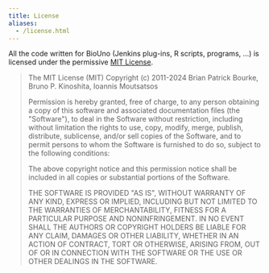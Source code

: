 ```yaml
---
title: License
aliases:
  - /license.html
---
```

All the code written for BioUno (Jenkins plug-ins, R scripts, programs, ...)
is licensed under the permissive [MIT License](https://opensource.org/licenses/MIT).

> The MIT License (MIT)
> Copyright (c) 2011-2024 Brian Patrick Bourke, Bruno P. Kinoshita, Ioannis Moutsatsos
>
> Permission is hereby granted, free of charge, to any person obtaining a copy
> of this software and associated documentation files (the "Software"), to deal
> in the Software without restriction, including without limitation the rights
> to use, copy, modify, merge, publish, distribute, sublicense, and/or sell
> copies of the Software, and to permit persons to whom the Software is
> furnished to do so, subject to the following conditions:
>
> The above copyright notice and this permission notice shall be included in
> all copies or substantial portions of the Software.
>
> THE SOFTWARE IS PROVIDED "AS IS", WITHOUT WARRANTY OF ANY KIND, EXPRESS OR
> IMPLIED, INCLUDING BUT NOT LIMITED TO THE WARRANTIES OF MERCHANTABILITY,
> FITNESS FOR A PARTICULAR PURPOSE AND NONINFRINGEMENT. IN NO EVENT SHALL
> THE AUTHORS OR COPYRIGHT HOLDERS BE LIABLE FOR ANY CLAIM, DAMAGES OR OTHER
> LIABILITY, WHETHER IN AN ACTION OF CONTRACT, TORT OR OTHERWISE, ARISING
> FROM, OUT OF OR IN CONNECTION WITH THE SOFTWARE OR THE USE OR OTHER
> DEALINGS IN THE SOFTWARE.
